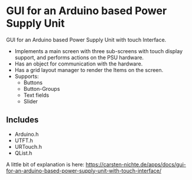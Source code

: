 # GUI for an Arduino based Power Supply Unit

GUI for an Arduino based Power Supply Unit with touch Interface.

* Implements a main screen with three sub-screens with touch display support, and performs actions on the PSU hardware.
* Has an object for communication with the hardware.
* Has a grid layout manager to render the Items on the screen.
* Supports:
    * Buttons
    * Button-Groups
    * Text fields
    * Slider

## Includes 

* Arduino.h
* UTFT.h
* URTouch.h
* QList.h

A little bit of explanation is here:
https://carsten-nichte.de/apps/docs/gui-for-an-arduino-based-power-supply-unit-with-touch-interface/
